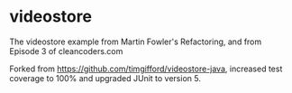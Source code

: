 videostore
==========

The videostore example from Martin Fowler's Refactoring, and from Episode 3 of cleancoders.com

Forked from https://github.com/timgifford/videostore-java, increased test coverage to 100% and upgraded JUnit to version 5.